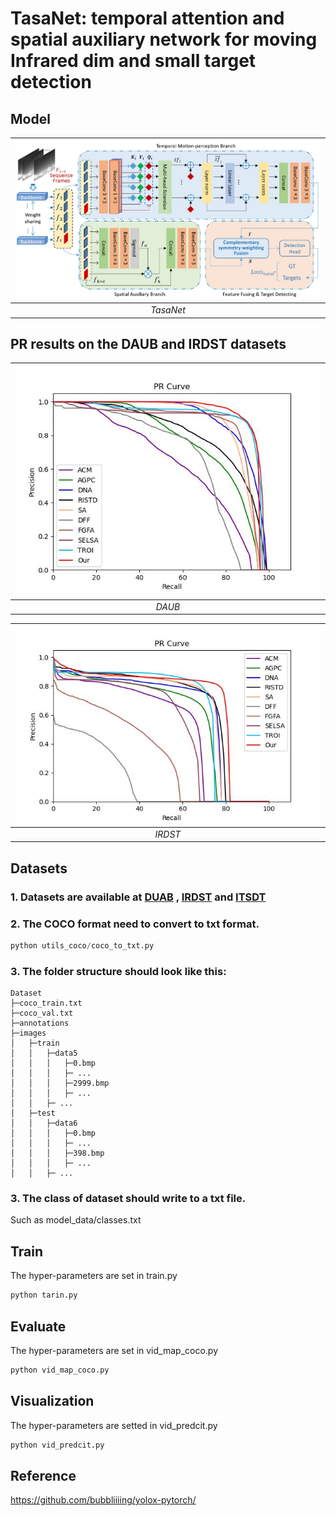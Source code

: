 # TasaNet: temporal attention and spatial auxiliary network for moving Infrared dim and small target detection

## Model
|![TasaNet](./img/model.jpg)|
|:--:|
|*TasaNet*|

## PR results on the DAUB and IRDST datasets

| ![DAUB](./img/PR_1.jpg) |
|:--:|
| *DAUB* |

| ![IRDST](./img/PR_2.jpg) |
|:--:|
| *IRDST* |


## Datasets
### 1. Datasets are available at [DUAB](https://www.scidb.cn/en/detail?dataSetId=720626420933459968) , [IRDST](https://xzbai.buaa.edu.cn/datasets.html) and [ITSDT](https://www.scidb.cn/en/detail?dataSetId=de971a1898774dc5921b68793817916e&dataSetType=journal)

### 2. The COCO format need to convert to txt format.
``` python 
python utils_coco/coco_to_txt.py
```
### 3. The folder structure should look like this:
```
Dataset
├─coco_train.txt
├─coco_val.txt
├─annotations
├─images
│   ├─train
│   │   ├─data5
│   │   │   ├─0.bmp
│   │   │   ├─ ...
│   │   │   ├─2999.bmp
│   │   │   ├─ ...
│   │   ├─ ...
│   ├─test
│   │   ├─data6
│   │   │   ├─0.bmp
│   │   │   ├─ ...
│   │   │   ├─398.bmp
│   │   │   ├─ ...
│   │   ├─ ...
```
### 3. The class of dataset should write to a txt file. 
Such as model_data/classes.txt

## Train
The hyper-parameters are set in train.py
```python 
python tarin.py
```

## Evaluate
The hyper-parameters are set in vid_map_coco.py
```python 
python vid_map_coco.py
```

## Visualization
The hyper-parameters are setted in vid_predcit.py
```python 
python vid_predcit.py
```

## Reference
https://github.com/bubbliiiing/yolox-pytorch/
